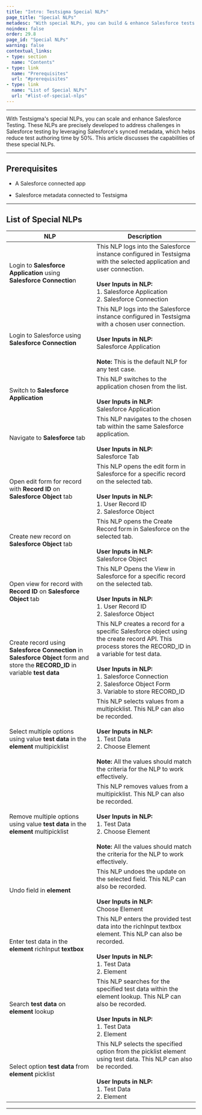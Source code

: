 ```yaml
---
title: "Intro: Testsigma Special NLPs"
page_title: "Special NLPs"
metadesc: "With special NLPs, you can build & enhance Salesforce tests with ease, reducing test authoring time by 50%. This article discusses the capabilities of these special NLPs"
noindex: false
order: 29.8
page_id: "Special NLPs"
warning: false
contextual_links:
- type: section
  name: "Contents"
- type: link
  name: "Prerequisites"
  url: "#prerequisites"
- type: link
  name: "List of Special NLPs"
  url: "#list-of-special-nlps"
---
```


---

With Testsigma's special NLPs, you can scale and enhance Salesforce Testing. These NLPs are precisely developed to address challenges in Salesforce testing by leveraging Salesforce's synced metadata, which helps reduce test authoring time by 50%. This article discusses the capabilities of these special NLPs.


---

## **Prerequisites**

- A Salesforce connected app

- Salesforce metadata connected to Testsigma

---

## **List of Special NLPs**


| **NLP** | **Description** |
|----------|----------|
| Login to **Salesforce Application** using **Salesforce Connectio**n | This NLP logs into the Salesforce instance configured in Testsigma with the selected application and user connection. <br><br> **User Inputs in NLP:** <br> 1. Salesforce Application <br> 2. Salesforce Connection |
| Login to Salesforce using **Salesforce Connection** | This NLP logs into the Salesforce instance configured in Testsigma with a chosen user connection. <br><br> **User Inputs in NLP:** <br>Salesforce Application <br> <br> **Note:** This is the default NLP for any test case. |
| Switch to **Salesforce Application** | This NLP switches to the application chosen from the list. <br><br> **User Inputs in NLP:** <br> Salesforce Application |
| Navigate to **Salesforce** tab | This NLP navigates to the chosen tab within the same Salesforce application. <br><br> **User Inputs in NLP:** <br>Salesforce Tab |
| Open edit form for record with **Record ID** on **Salesforce Object** tab | This NLP opens the edit form in Salesforce for a specific record on the selected tab. <br><br> **User Inputs in NLP:** <br> 1. User Record ID <br> 2. Salesforce Object |
| Create new record on **Salesforce Object** tab | This NLP opens the Create Record form in Salesforce on the selected tab.<br><br> **User Inputs in NLP:** <br>Salesforce Object |
| Open view for record with **Record ID** on **Salesforce Object** tab | This NLP Opens the View in Salesforce for a specific record on the selected tab. <br><br> **User Inputs in NLP:** <br> 1. User Record ID <br> 2. Salesforce Object |
| Create record using **Salesforce Connection** in **Salesforce Object** form and store the **RECORD\_ID** in variable **test data** | This NLP creates a record for a specific Salesforce object using the create record API. This process stores the RECORD\_ID in a variable for test data. <br><br> **User Inputs in NLP:** <br> 1. Salesforce Connection<br> 2. Salesforce Object Form<br> 3. Variable to store RECORD\_ID |
| Select multiple options using value **test data** in the **element** multipicklist | This NLP selects values from a multipicklist. This NLP can also be recorded. <br><br> **User Inputs in NLP:** <br> 1. Test Data <br> 2. Choose Element <br> <br> **Note:** All the values should match the criteria for the NLP to work effectively.|
| Remove multiple options using value **test data** in the **element** multipicklist | This NLP removes values from a multipicklist. This NLP can also be recorded. <br><br> **User Inputs in NLP:** <br> 1. Test Data <br> 2. Choose Element <br> <br> **Note:** All the values should match the criteria for the NLP to work effectively.|
| Undo field in **element** | This NLP undoes the update on the selected field. This NLP can also be recorded. <br><br> **User Inputs in NLP:** <br> Choose Element |
| Enter test data in the **element** richInput **textbox** | This NLP enters the provided test data into the richInput textbox element. This NLP can also be recorded. <br><br> **User Inputs in NLP:** <br> 1. Test Data <br> 2. Element |
| Search **test data** on **element** lookup | This NLP searches for the specified test data within the element lookup. This NLP can also be recorded. <br><br> **User Inputs in NLP:** <br> 1. Test Data <br> 2. Element |
| Select option **test data** from **element** picklist | This NLP selects the specified option from the picklist element using test data. This NLP can also be recorded. <br><br> **User Inputs in NLP:** <br> 1. Test Data <br> 2. Element |


---